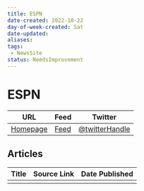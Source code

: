 ```yaml
---
title: ESPN
date-created: 2022-10-22
day-of-week-created: Sat
date-updated: 
aliases: 
tags:
 - NewsSite
status: NeedsImprovement
---
```


# ESPN

| URL          | Feed     | Twitter                                |
| ------------ | -------- | -------------------------------------- |
| [Homepage]() | [Feed]() | [@twitterHandle](https://twitter.com/) | 


## Articles
| Title | Source Link | Date Published |
| ----- | ----------- | -------------- |
|       |             |                |


